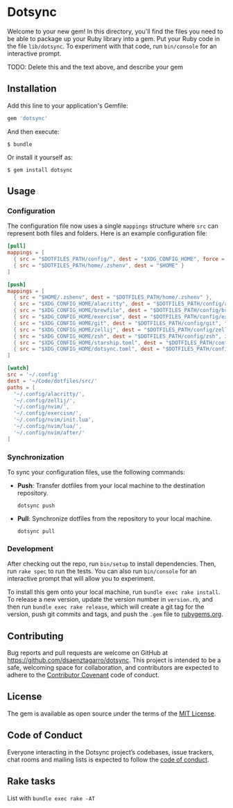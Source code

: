 # Dotsync

Welcome to your new gem! In this directory, you'll find the files you need to be able to package up your Ruby library into a gem. Put your Ruby code in the file `lib/dotsync`. To experiment with that code, run `bin/console` for an interactive prompt.

TODO: Delete this and the text above, and describe your gem

## Installation

Add this line to your application's Gemfile:

```ruby
gem 'dotsync'
```

And then execute:

    $ bundle

Or install it yourself as:

    $ gem install dotsync

## Usage

### Configuration

The configuration file now uses a single `mappings` structure where `src` can represent both files and folders. Here is an example configuration file:

```toml
[pull]
mappings = [
  { src = "$DOTFILES_PATH/config/", dest = "$XDG_CONFIG_HOME", force = false },
  { src = "$DOTFILES_PATH/home/.zshenv", dest = "$HOME" }
]

[push]
mappings = [
  { src = "$HOME/.zshenv", dest = "$DOTFILES_PATH/home/.zshenv" },
  { src = "$XDG_CONFIG_HOME/alacritty", dest = "$DOTFILES_PATH/config/alacritty" },
  { src = "$XDG_CONFIG_HOME/brewfile", dest = "$DOTFILES_PATH/config/brewfile" },
  { src = "$XDG_CONFIG_HOME/exercism", dest = "$DOTFILES_PATH/config/exercism" },
  { src = "$XDG_CONFIG_HOME/git", dest = "$DOTFILES_PATH/config/git", force = true },
  { src = "$XDG_CONFIG_HOME/zellij", dest = "$DOTFILES_PATH/config/zellij" },
  { src = "$XDG_CONFIG_HOME/zsh", dest = "$DOTFILES_PATH/config/zsh", ignore = [".zsh_sessions", ".zsh_history"] },
  { src = "$XDG_CONFIG_HOME/starship.toml", dest = "$DOTFILES_PATH/config/starship.toml" },
  { src = "$XDG_CONFIG_HOME/dotsync.toml", dest = "$DOTFILES_PATH/config/dotsync-macmini.toml" }
]

[watch]
src = '~/.config'
dest = '~/Code/dotfiles/src/'
paths = [
  '~/.config/alacritty/',
  '~/.config/zellij/',
  '~/.config/nvim/',
  '~/.config/exercism/',
  '~/.config/nvim/init.lua',
  '~/.config/nvim/lua/',
  '~/.config/nvim/after/'
]
```

### Synchronization

To sync your configuration files, use the following commands:

- **Push**: Transfer dotfiles from your local machine to the destination repository.
  ```shell
  dotsync push
  ```

- **Pull**: Synchronize dotfiles from the repository to your local machine.
  ```shell
  dotsync pull
  ```

### Development

After checking out the repo, run `bin/setup` to install dependencies. Then, run `rake spec` to run the tests. You can also run `bin/console` for an interactive prompt that will allow you to experiment.

To install this gem onto your local machine, run `bundle exec rake install`. To release a new version, update the version number in `version.rb`, and then run `bundle exec rake release`, which will create a git tag for the version, push git commits and tags, and push the `.gem` file to [rubygems.org](https://rubygems.org).

## Contributing

Bug reports and pull requests are welcome on GitHub at https://github.com/dsaenztagarro/dotsync. This project is intended to be a safe, welcoming space for collaboration, and contributors are expected to adhere to the [Contributor Covenant](http://contributor-covenant.org) code of conduct.

## License

The gem is available as open source under the terms of the [MIT License](https://opensource.org/licenses/MIT).

## Code of Conduct

Everyone interacting in the Dotsync project’s codebases, issue trackers, chat rooms and mailing lists is expected to follow the [code of conduct](https://github.com/[USERNAME]/dotsync/blob/master/CODE_OF_CONDUCT.md).

## Rake tasks

List with `bundle exec rake -AT`
